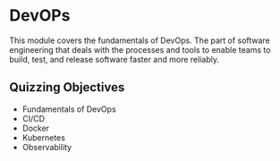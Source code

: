 # DevOPs

This module covers the fundamentals of DevOps. The part of software engineering that deals with the processes and tools to enable teams to build, test, and release software faster and more reliably.

## Quizzing Objectives

- Fundamentals of DevOps
- CI/CD
- Docker
- Kubernetes
- Observability
